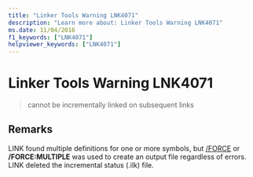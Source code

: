```yaml
---
title: "Linker Tools Warning LNK4071"
description: "Learn more about: Linker Tools Warning LNK4071"
ms.date: 11/04/2016
f1_keywords: ["LNK4071"]
helpviewer_keywords: ["LNK4071"]
---
```

# Linker Tools Warning LNK4071

> cannot be incrementally linked on subsequent links

## Remarks

LINK found multiple definitions for one or more symbols, but [/FORCE](../../build/reference/force-force-file-output.md) or **/FORCE:MULTIPLE** was used to create an output file regardless of errors. LINK deleted the incremental status (.ilk) file.
